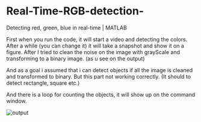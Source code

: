 # Real-Time-RGB-detection-
Detecting red, green, blue in real-time | MATLAB

First when you run the code, it will start a video and detecting the colors. After a while (you can change it) it will take a snapshot and show it on a figure. After I tried to clean the noise on the image with grayScale and transforming to a binary image. (as u see on the output)
 
And as a goal i assumed that i can detect objects if all the image is cleaned and transformed to binary. But this part not working correctly. (It should to detect rectangle, square etc.)

And there is a loop for counting the objects, it will show up on the command window.

![output](https://user-images.githubusercontent.com/47714688/84181768-11467a00-aa92-11ea-882e-14ed35d92ba2.png)


